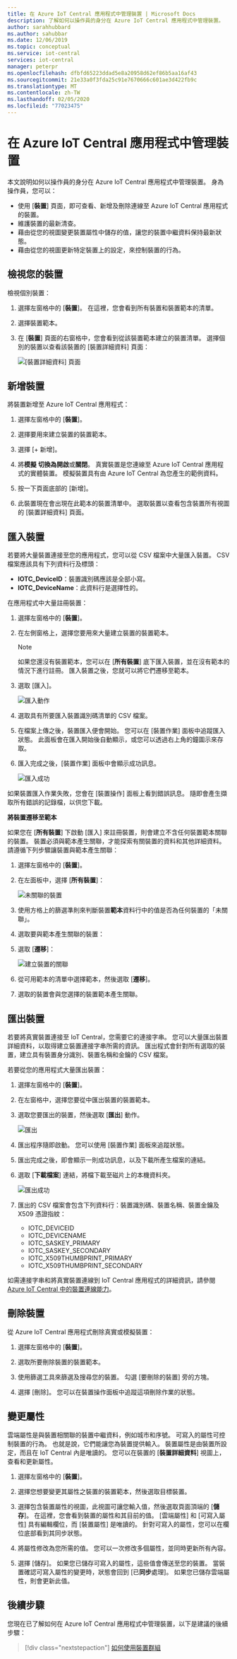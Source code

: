 ```yaml
---
title: 在 Azure IoT Central 應用程式中管理裝置 | Microsoft Docs
description: 了解如何以操作員的身分在 Azure IoT Central 應用程式中管理裝置。
author: sarahhubbard
ms.author: sahubbar
ms.date: 12/06/2019
ms.topic: conceptual
ms.service: iot-central
services: iot-central
manager: peterpr
ms.openlocfilehash: dfbfd65223ddad5e8a20958d62ef86b5aa16af43
ms.sourcegitcommit: 21e33a0f3fda25c91e7670666c601ae3d422fb9c
ms.translationtype: MT
ms.contentlocale: zh-TW
ms.lasthandoff: 02/05/2020
ms.locfileid: "77023475"
---
```

# <a name="manage-devices-in-your-azure-iot-central-application"></a>在 Azure IoT Central 應用程式中管理裝置



本文說明如何以操作員的身分在 Azure IoT Central 應用程式中管理裝置。 身為操作員，您可以：

- 使用 [**裝置**] 頁面，即可查看、新增及刪除連線至 Azure IoT Central 應用程式的裝置。
- 維護裝置的最新清查。
- 藉由從您的視圖變更裝置屬性中儲存的值，讓您的裝置中繼資料保持最新狀態。
- 藉由從您的視圖更新特定裝置上的設定，來控制裝置的行為。

## <a name="view-your-devices"></a>檢視您的裝置

檢視個別裝置：

1. 選擇左窗格中的 [**裝置**]。 在這裡，您會看到所有裝置和裝置範本的清單。

1. 選擇裝置範本。

1. 在 [**裝置**] 頁面的右窗格中，您會看到從該裝置範本建立的裝置清單。 選擇個別的裝置以查看該裝置的 [裝置詳細資料] 頁面：

    ![[裝置詳細資料] 頁面](./media/howto-manage-devices/devicelist.png)


## <a name="add-a-device"></a>新增裝置

將裝置新增至 Azure IoT Central 應用程式：

1. 選擇左窗格中的 [**裝置**]。

1. 選擇要用來建立裝置的裝置範本。

1. 選擇 [+ 新增]。

1. 將**模擬** **切換為開啟**或**關閉**。 真實裝置是您連線至 Azure IoT Central 應用程式的實體裝置。 模擬裝置具有由 Azure IoT Central 為您產生的範例資料。

1. 按一下頁面底部的 [新增]。

1. 此裝置現在會出現在此範本的裝置清單中。 選取裝置以查看包含裝置所有視圖的 [裝置詳細資料] 頁面。

## <a name="import-devices"></a>匯入裝置

若要將大量裝置連接至您的應用程式，您可以從 CSV 檔案中大量匯入裝置。 CSV 檔案應該具有下列資料行及標頭：

* **IOTC_DeviceID**：裝置識別碼應該是全部小寫。
* **IOTC_DeviceName**：此資料行是選擇性的。

在應用程式中大量註冊裝置：

1. 選擇左窗格中的 [**裝置**]。

1. 在左側窗格上，選擇您要用來大量建立裝置的裝置範本。

    > [!NOTE]
    > 如果您還沒有裝置範本，您可以在 [**所有裝置**] 底下匯入裝置，並在沒有範本的情況下進行註冊。 匯入裝置之後，您就可以將它們遷移至範本。

1. 選取 [匯入]。

    ![匯入動作](./media/howto-manage-devices/bulkimport1a.png)


1. 選取具有所要匯入裝置識別碼清單的 CSV 檔案。

1. 在檔案上傳之後，裝置匯入便會開始。 您可以在 [裝置作業] 面板中追蹤匯入狀態。 此面板會在匯入開始後自動顯示，或您可以透過右上角的鐘圖示來存取。

1. 匯入完成之後，[裝置作業] 面板中會顯示成功訊息。

    ![匯入成功](./media/howto-manage-devices/bulkimport3a.png)


如果裝置匯入作業失敗，您會在 [裝置操作] 面板上看到錯誤訊息。 隨即會產生擷取所有錯誤的記錄檔，以供您下載。

**將裝置遷移至範本**

如果您在 [**所有裝置**] 下啟動 [匯入] 來註冊裝置，則會建立不含任何裝置範本關聯的裝置。 裝置必須與範本產生關聯，才能探索有關裝置的資料和其他詳細資料。 請遵循下列步驟讓裝置與範本產生關聯：

1. 選擇左窗格中的 [**裝置**]。

1. 在左面板中，選擇 [**所有裝置**]：

    ![未關聯的裝置](./media/howto-manage-devices/unassociateddevices1a.png)


1. 使用方格上的篩選準則來判斷裝置**範本**資料行中的值是否為任何裝置的「未關聯」。

1. 選取要與範本產生關聯的裝置：

1. 選取 [**遷移**]：

    ![建立裝置的關聯](./media/howto-manage-devices/unassociateddevices2a.png)


1. 從可用範本的清單中選擇範本，然後選取 [**遷移**]。

1. 選取的裝置會與您選擇的裝置範本產生關聯。


## <a name="export-devices"></a>匯出裝置

若要將真實裝置連接至 IoT Central，您需要它的連接字串。 您可以大量匯出裝置詳細資料，以取得建立裝置連接字串所需的資訊。 匯出程式會針對所有選取的裝置，建立具有裝置身分識別、裝置名稱和金鑰的 CSV 檔案。

若要從您的應用程式大量匯出裝置：

1. 選擇左窗格中的 [**裝置**]。

1. 在左窗格中，選擇您要從中匯出裝置的裝置範本。

1. 選取您要匯出的裝置，然後選取 [**匯出**] 動作。

    ![匯出](./media/howto-manage-devices/export1a.png)


1. 匯出程序隨即啟動。 您可以使用 [裝置作業] 面板來追蹤狀態。

1. 匯出完成之後，即會顯示一則成功訊息，以及下載所產生檔案的連結。

1. 選取 [**下載檔案**] 連結，將檔下載至磁片上的本機資料夾。

    ![匯出成功](./media/howto-manage-devices/export2a.png)


1. 匯出的 CSV 檔案會包含下列資料行：裝置識別碼、裝置名稱、裝置金鑰及 X509 憑證指紋：

    * IOTC_DEVICEID
    * IOTC_DEVICENAME
    * IOTC_SASKEY_PRIMARY
    * IOTC_SASKEY_SECONDARY
    * IOTC_X509THUMBPRINT_PRIMARY
    * IOTC_X509THUMBPRINT_SECONDARY

如需連接字串和將真實裝置連線到 IoT Central 應用程式的詳細資訊，請參閱[Azure IoT Central 中的裝置連線能力](concepts-get-connected.md)。

## <a name="delete-a-device"></a>刪除裝置

從 Azure IoT Central 應用程式刪除真實或模擬裝置：

1. 選擇左窗格中的 [**裝置**]。

1. 選取所要刪除裝置的裝置範本。

1. 使用篩選工具來篩選及搜尋您的裝置。 勾選 [要刪除的裝置] 旁的方塊。

1. 選擇 [刪除]。 您可以在裝置操作面板中追蹤這項刪除作業的狀態。

## <a name="change-a-property"></a>變更屬性

雲端屬性是與裝置相關聯的裝置中繼資料，例如城市和序號。 可寫入的屬性可控制裝置的行為。 也就是說，它們能讓您為裝置提供輸入。  裝置屬性是由裝置所設定，而且在 IoT Central 內是唯讀的。 您可以在裝置的 [**裝置詳細資料**] 視圖上，查看和更新屬性。

1. 選擇左窗格中的 [**裝置**]。

1. 選擇您想要變更其屬性之裝置的裝置範本，然後選取目標裝置。

1. 選擇包含裝置屬性的視圖，此視圖可讓您輸入值，然後選取頁面頂端的 [**儲存**]。 在這裡，您會看到裝置的屬性和其目前的值。 [雲端屬性] 和 [可寫入屬性] 具有編輯欄位，而 [裝置屬性] 是唯讀的。 針對可寫入的屬性，您可以在欄位底部看到其同步狀態。 

1. 將屬性修改為您所需的值。 您可以一次修改多個屬性，並同時更新所有內容。

1. 選擇 [儲存]。 如果您已儲存可寫入的屬性，這些值會傳送至您的裝置。 當裝置確認可寫入屬性的變更時，狀態會回到 [已**同步**處理]。 如果您已儲存雲端屬性，則會更新此值。


## <a name="next-steps"></a>後續步驟

您現在已了解如何在 Azure IoT Central 應用程式中管理裝置，以下是建議的後續步驟：

> [!div class="nextstepaction"]
> [如何使用裝置群組](tutorial-use-device-groups.md)

<!-- Next how-tos in the sequence -->
